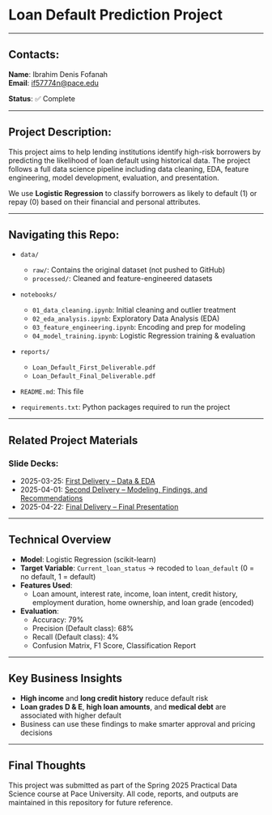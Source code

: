 # Loan Default Prediction Project

---

## Contacts:
**Name**: Ibrahim Denis Fofanah  
**Email**: if57774n@pace.edu

**Status**: ✅ Complete

---

## Project Description:
This project aims to help lending institutions identify high-risk borrowers by predicting the likelihood of loan default using historical data. The project follows a full data science pipeline including data cleaning, EDA, feature engineering, model development, evaluation, and presentation.

We use **Logistic Regression** to classify borrowers as likely to default (1) or repay (0) based on their financial and personal attributes.

---

## Navigating this Repo:

- `data/`
  - `raw/`: Contains the original dataset (not pushed to GitHub)
  - `processed/`: Cleaned and feature-engineered datasets

- `notebooks/`
  - `01_data_cleaning.ipynb`: Initial cleaning and outlier treatment
  - `02_eda_analysis.ipynb`: Exploratory Data Analysis (EDA)
  - `03_feature_engineering.ipynb`: Encoding and prep for modeling
  - `04_model_training.ipynb`: Logistic Regression training & evaluation

- `reports/`
  - `Loan_Default_First_Deliverable.pdf`
  - `Loan_Default_Final_Deliverable.pdf`

- `README.md`: This file  
- `requirements.txt`: Python packages required to run the project

---

## Related Project Materials

### Slide Decks:
- 2025-03-25: [First Delivery – Data & EDA](reports/Loan_Default_First_Deliverable.pdf)
- 2025-04-01: [Second Delivery – Modeling, Findings, and Recommendations](reports/Loan_Default_Final_Deliverable.pdf)
- 2025-04-22: [Final Delivery – Final Presentation](reports/Loan_Default_Final_Deliverable.pdf)

---

##  Technical Overview

- **Model**: Logistic Regression (scikit-learn)
- **Target Variable**: `Current_loan_status` → recoded to `loan_default` (0 = no default, 1 = default)
- **Features Used**:
  - Loan amount, interest rate, income, loan intent, credit history, employment duration, home ownership, and loan grade (encoded)
- **Evaluation**:
  - Accuracy: 79%
  - Precision (Default class): 68%
  - Recall (Default class): 4%
  - Confusion Matrix, F1 Score, Classification Report

---

## Key Business Insights

- **High income** and **long credit history** reduce default risk
- **Loan grades D & E**, **high loan amounts**, and **medical debt** are associated with higher default
- Business can use these findings to make smarter approval and pricing decisions

---

## Final Thoughts

This project was submitted as part of the Spring 2025 Practical Data Science course at Pace University. All code, reports, and outputs are maintained in this repository for future reference.

